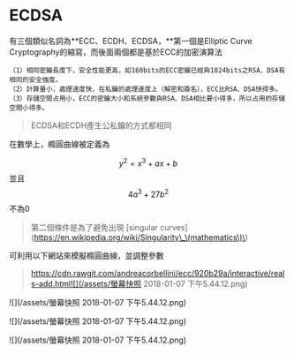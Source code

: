 # ECDSA

有三個類似名詞為**ECC、ECDH、ECDSA，**第一個是Elliptic Curve Cryptography的縮寫，而後面兩個都是基於ECC的加密演算法

```
（1）相同密鑰長度下，安全性能更高，如160bits的ECC密鑰已經與1024bits之RSA、DSA有相同的安全強度。
（2）計算量小，處理速度快，在私鑰的處理速度上（解密和簽名），ECC比RSA、DSA快得多。
（3）存儲空間占用小，ECC的密鑰大小和系統參數與RSA、DSA相比要小得多，所以占用的存儲空間小得多。
```

> ECDSA和ECDH產生公私鑰的方式都相同

在數學上，橢圓曲線被定義為

$$y^2 = x^3 + ax + b$$ 並且 $$4a^3 + 27b^2 $$不為0

> 第二個條件是為了避免出現 \[singular curves\]\(https://en.wikipedia.org/wiki/Singularity\_\(mathematics\)\)

可利用以下網站來模擬橢圓曲線，並調整參數

> https://cdn.rawgit.com/andreacorbellini/ecc/920b29a/interactive/reals-add.html![](/assets/螢幕快照 2018-01-07 下午5.44.12.png)

![](/assets/螢幕快照 2018-01-07 下午5.44.12.png)

![](/assets/螢幕快照 2018-01-07 下午5.44.12.png)

![](/assets/螢幕快照 2018-01-07 下午5.44.12.png)





